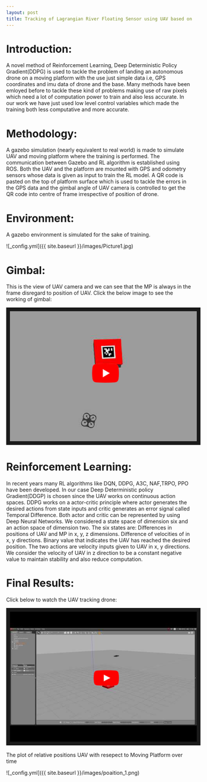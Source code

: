 ```yaml
---
layout: post
title: Tracking of Lagrangian River Floating Sensor using UAV based on Reinforcement Learning
---
```


# Introduction: #
A novel method of Reinforcement Learning, Deep Deterministic Policy Gradient(DDPG) is used to tackle the problem of landing an autonomous drone on a moving platform with the use just simple data i.e, GPS coordinates and imu data of drone and the base. Many methods have been emloyed before to tackle these kind of problems making use of raw pixels which need a lot of computation power to train and also less accurate. In our work we have just used low level control variables which made the training both less computative and more accurate.    

# Methodology: #
A gazebo simulation (nearly equivalent to real world) is made to simulate UAV and moving platform where the training is performed. The communication between Gazebo and RL algorithm is established using ROS. Both the UAV and the platform are mounted with GPS and odometry sensors whose data is given as input to train the RL model. A QR code is pasted on the top of platform surface which is used to tackle the errors in the GPS data and the gimbal angle of UAV camera is controlled to get the QR code into centre of frame irrespective of position of drone.
# Environment: #
A gazebo environment is simulated for the sake of training.

![_config.yml]({{ site.baseurl }}/images/Picture1.jpg)

# Gimbal: #
This is the view of UAV camera and we can see that the MP is always in the frame disregard to position of UAV. 
Click the below image to see the working of gimbal:

<a href="http://www.youtube.com/watch?feature=player_embedded&v=a9tQO1UDpxY" target="_blank">
 <img src="https://github.com/Kuppharish/Kuppharish.github.io/blob/master/images/gimbal_tn.jpg?raw=true" alt="Gimbal Working" width="600" height="350" border="10" />
</a>


# Reinforcement Learning: #
In recent years many RL algorithms like DQN, DDPG, A3C, NAF,TRPO, PPO have been developed. In our case Deep Deterministic policy Gradient(DDGP) is chosen since the UAV works on continuous action spaces. DDPG works on a actor-critic principle where actor generates the desired actions from state inputs and critic generates an error signal called Temporal Difference. Both actor and critic can be represented by using Deep Neural Networks. We considered a state space of dimension six and an action space of dimension two.
The six states are:
    Differences in positions of UAV and MP in x, y, z dimensions.
    Difference of velocities of in x, y directions.
    Binary value that indicates the UAV has reached the desired position.
The two actions are velocity inputs given to UAV in x, y directions. We consider the velocity of UAV in z direction to be a constant negative value to maintain stability and also reduce computation.

# Final Results: #

Click below to watch the UAV tracking drone:

<a href="http://www.youtube.com/watch?feature=player_embedded&v=-eJLhzJz_qk" target="_blank">
 <img src="https://github.com/Kuppharish/Kuppharish.github.io/blob/master/images/FR_tn.jpg?raw=true" alt="UAV tracking a Moving Platform" width="600" height="350" border="10" />
</a>

The plot of relative positions UAV with resepect to Moving Platform over time

![_config.yml]({{ site.baseurl }}/images/poaition_1.png)

